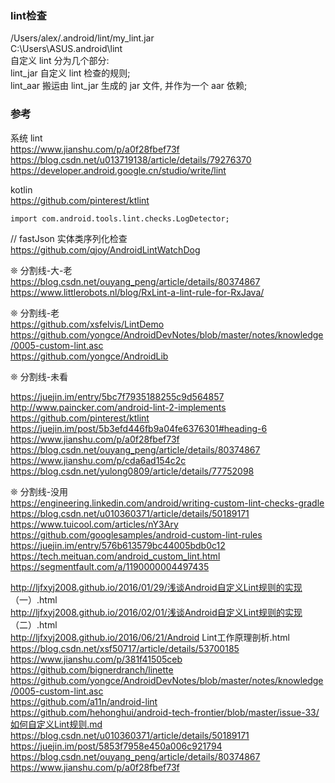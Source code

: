 ### lint检查  
/Users/alex/.android/lint/my_lint.jar  
C:\Users\ASUS\.android\lint  
自定义 lint 分为几个部分:  
lint_jar 自定义 lint 检查的规则;  
lint_aar 搬运由 lint_jar 生成的 jar 文件, 并作为一个 aar 依赖;  

### 参考  
系统 lint  
https://www.jianshu.com/p/a0f28fbef73f  
https://blog.csdn.net/u013719138/article/details/79276370  
https://developer.android.google.cn/studio/write/lint  

kotlin  
https://github.com/pinterest/ktlint  

```
import com.android.tools.lint.checks.LogDetector;  
```
//  fastJson 实体类序列化检查  
https://github.com/qjoy/AndroidLintWatchDog  

❊  分割线-大-老  
https://blog.csdn.net/ouyang_peng/article/details/80374867  
https://www.littlerobots.nl/blog/RxLint-a-lint-rule-for-RxJava/  

❊  分割线-老  
https://github.com/xsfelvis/LintDemo  
https://github.com/yongce/AndroidDevNotes/blob/master/notes/knowledge/0005-custom-lint.asc  
https://github.com/yongce/AndroidLib  


❊ 分割线-未看  

https://juejin.im/entry/5bc7f7935188255c9d564857  
http://www.paincker.com/android-lint-2-implements  
https://github.com/pinterest/ktlint  
https://juejin.im/post/5b3efd446fb9a04fe6376301#heading-6  
https://www.jianshu.com/p/a0f28fbef73f  
https://blog.csdn.net/ouyang_peng/article/details/80374867  
https://www.jianshu.com/p/cda6ad154c2c  
https://blog.csdn.net/yulong0809/article/details/77752098  



❊  分割线-没用  
https://engineering.linkedin.com/android/writing-custom-lint-checks-gradle  
https://blog.csdn.net/u010360371/article/details/50189171  
https://www.tuicool.com/articles/nY3Ary  
https://github.com/googlesamples/android-custom-lint-rules  
https://juejin.im/entry/576b613579bc44005bdb0c12  
https://tech.meituan.com/android_custom_lint.html  
https://segmentfault.com/a/1190000004497435  


http://ljfxyj2008.github.io/2016/01/29/浅谈Android自定义Lint规则的实现 （一）.html   
http://ljfxyj2008.github.io/2016/02/01/浅谈Android自定义Lint规则的实现 （二）.html  
http://ljfxyj2008.github.io/2016/06/21/Android Lint工作原理剖析.html  
https://blog.csdn.net/xsf50717/article/details/53700185  
https://www.jianshu.com/p/381f41505ceb  
https://github.com/bignerdranch/linette  
https://github.com/yongce/AndroidDevNotes/blob/master/notes/knowledge/0005-custom-lint.asc  
https://github.com/a11n/android-lint  
https://github.com/hehonghui/android-tech-frontier/blob/master/issue-33/如何自定义Lint规则.md  
https://blog.csdn.net/u010360371/article/details/50189171  
https://juejin.im/post/5853f7958e450a006c921794  
https://blog.csdn.net/ouyang_peng/article/details/80374867  
https://www.jianshu.com/p/a0f28fbef73f  
